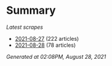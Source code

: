 # Summary
*Latest scrapes*
* [2021-08-27](https://github.com/nuuuwan/news_lk/blob/data/news_lk.2021-08-27.json) (222 articles)
* [2021-08-28](https://github.com/nuuuwan/news_lk/blob/data/news_lk.2021-08-28.json) (78 articles)

*Generated at 02:08PM, August 28, 2021*
